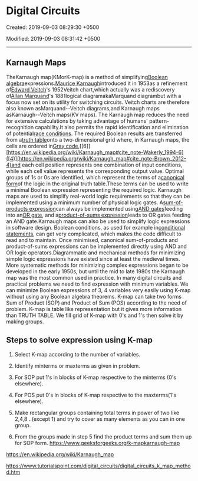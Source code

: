 # Digital Circuits

Created: 2019-09-03 08:29:30 +0500

Modified: 2019-09-03 08:31:42 +0500

---

## Karnaugh Maps

TheKarnaugh map(KMorK-map) is a method of simplifying[Boolean algebra](https://en.wikipedia.org/wiki/Boolean_algebra)expressions.[Maurice Karnaugh](https://en.wikipedia.org/wiki/Maurice_Karnaugh)introduced it in 1953as a refinement of[Edward Veitch](https://en.wikipedia.org/wiki/Edward_Veitch)'s 1952Veitch chart,which actually was a rediscovery of[Allan Marquand](https://en.wikipedia.org/wiki/Allan_Marquand)'s 1881logical diagramakaMarquand diagrambut with a focus now set on its utility for switching circuits. Veitch charts are therefore also known asMarquand--Veitch diagrams,and Karnaugh maps asKarnaugh--Veitch maps(KV maps).
The Karnaugh map reduces the need for extensive calculations by taking advantage of humans' pattern-recognition capability.It also permits the rapid identification and elimination of potential[race conditions](https://en.wikipedia.org/wiki/Race_condition).
The required Boolean results are transferred from a[truth table](https://en.wikipedia.org/wiki/Truth_table)onto a two-dimensional grid where, in Karnaugh maps, the cells are ordered in[Gray code](https://en.wikipedia.org/wiki/Gray_code),[[6]][https://en.wikipedia.org/wiki/Karnaugh_map#cite_note-Wakerly_1994-6]([4)](https://en.wikipedia.org/wiki/Karnaugh_map#cite_note-Brown_2012-4)and each cell position represents one combination of input conditions, while each cell value represents the corresponding output value. Optimal groups of 1s or 0s are identified, which represent the terms of a[canonical form](https://en.wikipedia.org/wiki/Canonical_form_(Boolean_algebra))of the logic in the original truth table.These terms can be used to write a minimal Boolean expression representing the required logic.
Karnaugh maps are used to simplify real-world logic requirements so that they can be implemented using a minimum number of physical logic gates. A[sum-of-products expression](https://en.wikipedia.org/wiki/Sum-of-products_expression)can always be implemented using[AND gates](https://en.wikipedia.org/wiki/AND_gate)feeding into an[OR gate](https://en.wikipedia.org/wiki/OR_gate), and a[product-of-sums expression](https://en.wikipedia.org/wiki/Product-of-sums_expression)leads to OR gates feeding an AND gate.Karnaugh maps can also be used to simplify logic expressions in software design. Boolean conditions, as used for example in[conditional statements](https://en.wikipedia.org/wiki/Conditional_(programming)), can get very complicated, which makes the code difficult to read and to maintain. Once minimised, canonical sum-of-products and product-of-sums expressions can be implemented directly using AND and OR logic operators.Diagrammatic and mechanical methods for minimizing simple logic expressions have existed since at least the medieval times. More systematic methods for minimizing complex expressions began to be developed in the early 1950s, but until the mid to late 1980s the Karnaugh map was the most common used in practice.
In many digital circuits and practical problems we need to find expression with minimum variables. We can minimize Boolean expressions of 3, 4 variables very easily using K-map without using any Boolean algebra theorems. K-map can take two forms Sum of Product (SOP) and Product of Sum (POS) according to the need of problem. K-map is table like representation but it gives more information than TRUTH TABLE. We fill grid of K-map with 0's and 1's then solve it by making groups.

## Steps to solve expression using K-map

1. Select K-map according to the number of variables.

2. Identify minterms or maxterms as given in problem.

3. For SOP put 1's in blocks of K-map respective to the minterms (0's elsewhere).

4. For POS put 0's in blocks of K-map respective to the maxterms(1's elsewhere).

5. Make rectangular groups containing total terms in power of two like 2,4,8 ..(except 1) and try to cover as many elements as you can in one group.

6. From the groups made in step 5 find the product terms and sum them up for SOP form.
<https://www.geeksforgeeks.org/k-mapkarnaugh-map>

<https://en.wikipedia.org/wiki/Karnaugh_map>

<https://www.tutorialspoint.com/digital_circuits/digital_circuits_k_map_method.htm>
